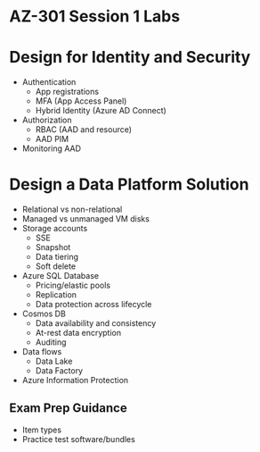 # AZ-301 Session 1 Labs

# Design for Identity and Security
  * Authentication
    + App registrations
    + MFA (App Access Panel)
    + Hybrid Identity (Azure AD Connect)
  * Authorization
    + RBAC (AAD and resource)
    + AAD PIM
  * Monitoring AAD

# Design a Data Platform Solution
  * Relational vs non-relational
  * Managed vs unmanaged VM disks
  * Storage accounts
    + SSE
    + Snapshot
    + Data tiering
    + Soft delete
  * Azure SQL Database
    + Pricing/elastic pools
    + Replication
    + Data protection across lifecycle
  * Cosmos DB
    + Data availability and consistency
    + At-rest data encryption
    + Auditing
  * Data flows
    + Data Lake
    + Data Factory
  * Azure Information Protection

## Exam Prep Guidance

* Item types
* Practice test software/bundles